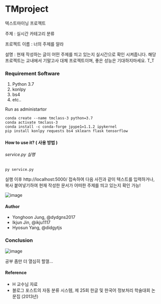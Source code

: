 # TMproject

텍스트마이닝 프로젝트

주제 : 실시간 카테고리 분류

프로젝트 이름 : 너의 주제를 알라

설명 : 현재 작성하는 글이 어떤 주제를 띄고 있는지 실시간으로 확인 시켜줍니다. 해당 프로젝트는 교내에서 기말고사 대체 프로젝트이며, 좋은 성능은 기대하지마세요. T_T

### Requirement Software

1. Python 3.7
2. konlpy
3. bs4
4. etc..

Run as administartor

```
conda create --name tmclass-3 python=3.7
conda activate tmclass-3
conda install -c conda-forge jpype1=1.1.2 ipykernel
pip install konlpy requests bs4 sklearn flask tensorflow
```

#### How to use it? ( 사용 방법 )

###### service.py 실행

```
py service.py
```

실행 이후 http://localhost:5000/ 접속하여 다음 사진과 같이 텍스트를 입력하거나, 복사 붙여넣기하여 현재 작성한 문서가 어떠한 주제를 띄고 있는지 확인 가능!

![image](https://user-images.githubusercontent.com/36920367/120936631-c6624f80-c743-11eb-8f3a-47d7c8ebd9a7.png)

#### Author

- Yonghoon Jung, @dydgns2017
- Ikjun Jin, @ikju1117
- Hyosun Yang, @didgytjs

### Conclusion

![image](https://user-images.githubusercontent.com/36920367/120932912-af673180-c732-11eb-84df-0009a4519d81.png)

공부 좀만 더 열심히 할껄...

#### Reference

- H 교수님 자료
- 블로그 포스트의 자동 분류 시스템, 제 25회 한글 및 한국어 정보처리 학술대회 논문집 (2013년)
